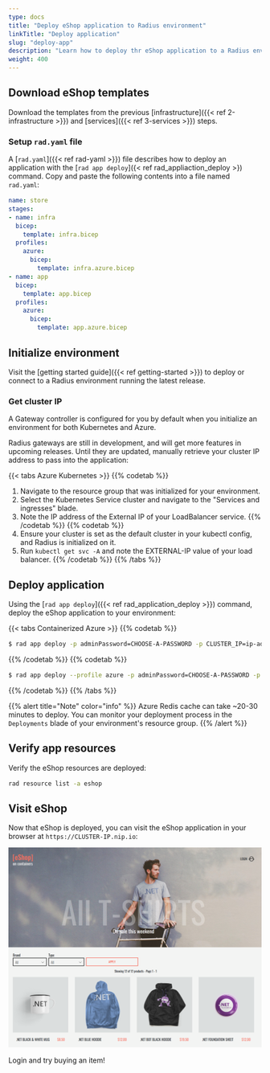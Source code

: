 ```yaml
---
type: docs
title: "Deploy eShop application to Radius environment"
linkTitle: "Deploy application"
slug: "deploy-app"
description: "Learn how to deploy thr eShop application to a Radius environment"
weight: 400
---
```


## Download eShop templates

Download the templates from the previous [infrastructure]({{< ref 2-infrastructure >}}) and [services]({{< ref 3-services >}}) steps.

### Setup `rad.yaml` file

A [`rad.yaml`]({{< ref rad-yaml >}}) file describes how to deploy an application with the [`rad app deploy`]({< ref rad_appliaction_deploy >}) command. Copy and paste the following contents into a file named `rad.yaml`:

```yaml
name: store
stages:
- name: infra
  bicep:
    template: infra.bicep
  profiles:
    azure:
      bicep:
        template: infra.azure.bicep
- name: app
  bicep:
    template: app.bicep
  profiles:
    azure:
      bicep:
        template: app.azure.bicep
```

## Initialize environment

Visit the [getting started guide]({{< ref getting-started >}}) to deploy or connect to a Radius environment running the latest release.

### Get cluster IP

A Gateway controller is configured for you by default when you initialize an environment for both Kubernetes and Azure.

Radius gateways are still in development, and will get more features in upcoming releases. Until they are updated, manually retrieve your cluster IP address to pass into the application:

{{< tabs Azure Kubernetes >}}
{{% codetab %}}

1. Navigate to the resource group that was initialized for your environment.
1. Select the Kubernetes Service cluster and navigate to the "Services and ingresses" blade.
1. Note the IP address of the External IP of your LoadBalancer service.
{{% /codetab %}}
{{% codetab %}}
1. Ensure your cluster is set as the default cluster in your kubectl config, and Radius is initialized on it.
1. Run `kubectl get svc -A` and note the EXTERNAL-IP value of your load balancer.
{{% /codetab %}}
{{% /tabs %}}

## Deploy application

Using the [`rad app deploy`]({{< ref rad_application_deploy >}}) command, deploy the eShop application to your environment:

{{< tabs Containerized Azure >}}
{{% codetab %}}
```sh
$ rad app deploy -p adminPassword=CHOOSE-A-PASSWORD -p CLUSTER_IP=ip-address-you-retrieved
```
{{% /codetab %}}
{{% codetab %}}
```sh
$ rad app deploy --profile azure -p adminPassword=CHOOSE-A-PASSWORD -p CLUSTER_IP=ip-address-you-retrieved
```
{{% /codetab %}}
{{% /tabs %}}

{{% alert title="Note" color="info" %}}
Azure Redis cache can take ~20-30 minutes to deploy. You can monitor your deployment process in the `Deployments` blade of your environment's resource group.
{{% /alert %}}

## Verify app resources

Verify the eShop resources are deployed:

```sh
rad resource list -a eshop
```

## Visit eShop

Now that eShop is deployed, you can visit the eShop application in your browser at `https://CLUSTER-IP.nip.io`:

<img src="eshop.png" alt="Screenshot of the eShop application" width=800 >

Login and try buying an item!
